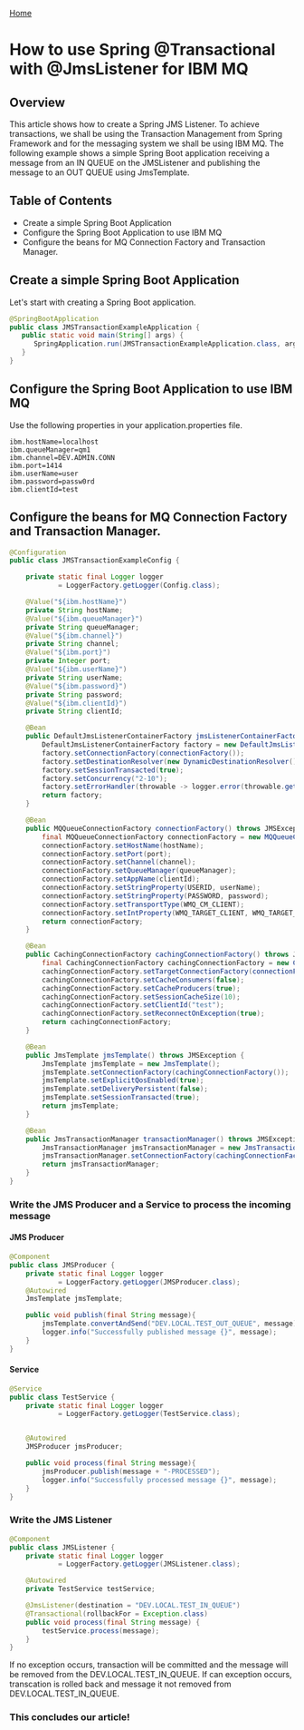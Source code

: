 [Home](https://ngbsn.github.io/)

# How to use Spring @Transactional with @JmsListener for IBM MQ

## Overview

This article shows how to create a Spring JMS Listener. To achieve transactions, we shall be using the Transaction
Management from Spring Framework
and for the messaging system we shall be using IBM MQ.
The following example shows a simple Spring Boot application receiving a message from an IN QUEUE on the JMSListener and
publishing the message
to an OUT QUEUE using JmsTemplate.

## Table of Contents

- Create a simple Spring Boot Application
- Configure the Spring Boot Application to use IBM MQ
- Configure the beans for MQ Connection Factory and Transaction Manager.

## Create a simple Spring Boot Application

Let's start with creating a Spring Boot application.

```java
@SpringBootApplication
public class JMSTransactionExampleApplication {
   public static void main(String[] args) {
      SpringApplication.run(JMSTransactionExampleApplication.class, args);
   }
}
```

## Configure the Spring Boot Application to use IBM MQ

Use the following properties in your application.properties file.

```properties
ibm.hostName=localhost
ibm.queueManager=qm1
ibm.channel=DEV.ADMIN.CONN
ibm.port=1414
ibm.userName=user
ibm.password=passw0rd
ibm.clientId=test
```

## Configure the beans for MQ Connection Factory and Transaction Manager.

```java
@Configuration
public class JMSTransactionExampleConfig {

    private static final Logger logger
            = LoggerFactory.getLogger(Config.class);

    @Value("${ibm.hostName}")
    private String hostName;
    @Value("${ibm.queueManager}")
    private String queueManager;
    @Value("${ibm.channel}")
    private String channel;
    @Value("${ibm.port}")
    private Integer port;
    @Value("${ibm.userName}")
    private String userName;
    @Value("${ibm.password}")
    private String password;
    @Value("${ibm.clientId}")
    private String clientId;

    @Bean
    public DefaultJmsListenerContainerFactory jmsListenerContainerFactory() throws JMSException {
        DefaultJmsListenerContainerFactory factory = new DefaultJmsListenerContainerFactory();
        factory.setConnectionFactory(connectionFactory());
        factory.setDestinationResolver(new DynamicDestinationResolver());
        factory.setSessionTransacted(true);
        factory.setConcurrency("2-10");
        factory.setErrorHandler(throwable -> logger.error(throwable.getMessage()));
        return factory;
    }

    @Bean
    public MQQueueConnectionFactory connectionFactory() throws JMSException {
        final MQQueueConnectionFactory connectionFactory = new MQQueueConnectionFactory();
        connectionFactory.setHostName(hostName);
        connectionFactory.setPort(port);
        connectionFactory.setChannel(channel);
        connectionFactory.setQueueManager(queueManager);
        connectionFactory.setAppName(clientId);
        connectionFactory.setStringProperty(USERID, userName);
        connectionFactory.setStringProperty(PASSWORD, password);
        connectionFactory.setTransportType(WMQ_CM_CLIENT);
        connectionFactory.setIntProperty(WMQ_TARGET_CLIENT, WMQ_TARGET_DEST_MQ);
        return connectionFactory;
    }

    @Bean
    public CachingConnectionFactory cachingConnectionFactory() throws JMSException {
        final CachingConnectionFactory cachingConnectionFactory = new CachingConnectionFactory();
        cachingConnectionFactory.setTargetConnectionFactory(connectionFactory());
        cachingConnectionFactory.setCacheConsumers(false);
        cachingConnectionFactory.setCacheProducers(true);
        cachingConnectionFactory.setSessionCacheSize(10);
        cachingConnectionFactory.setClientId("test");
        cachingConnectionFactory.setReconnectOnException(true);
        return cachingConnectionFactory;
    }

    @Bean
    public JmsTemplate jmsTemplate() throws JMSException {
        JmsTemplate jmsTemplate = new JmsTemplate();
        jmsTemplate.setConnectionFactory(cachingConnectionFactory());
        jmsTemplate.setExplicitQosEnabled(true);
        jmsTemplate.setDeliveryPersistent(false);
        jmsTemplate.setSessionTransacted(true);
        return jmsTemplate;
    }

    @Bean
    public JmsTransactionManager transactionManager() throws JMSException {
        JmsTransactionManager jmsTransactionManager = new JmsTransactionManager();
        jmsTransactionManager.setConnectionFactory(cachingConnectionFactory());
        return jmsTransactionManager;
    }
}
```

### Write the JMS Producer and a Service to process the incoming message

#### JMS Producer

```java
@Component
public class JMSProducer {
    private static final Logger logger
            = LoggerFactory.getLogger(JMSProducer.class);
    @Autowired
    JmsTemplate jmsTemplate;

    public void publish(final String message){
        jmsTemplate.convertAndSend("DEV.LOCAL.TEST_OUT_QUEUE", message);
        logger.info("Successfully published message {}", message);
    }
}
```

#### Service

```java
@Service
public class TestService {
    private static final Logger logger
            = LoggerFactory.getLogger(TestService.class);


    @Autowired
    JMSProducer jmsProducer;

    public void process(final String message){
        jmsProducer.publish(message + "-PROCESSED");
        logger.info("Successfully processed message {}", message);
    }
}
```

### Write the JMS Listener

```java
@Component
public class JMSListener {
    private static final Logger logger
            = LoggerFactory.getLogger(JMSListener.class);

    @Autowired
    private TestService testService;

    @JmsListener(destination = "DEV.LOCAL.TEST_IN_QUEUE")
    @Transactional(rollbackFor = Exception.class)
    public void process(final String message) {
        testService.process(message);
    }
}
```

If no exception occurs, transaction will be committed and the message will be removed from the DEV.LOCAL.TEST_IN_QUEUE.
If can exception occurs, transcation is rolled back and message it not removed from DEV.LOCAL.TEST_IN_QUEUE.

### This concludes our article!

